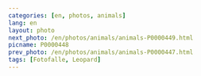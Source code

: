 ```yaml
---
categories: [en, photos, animals]
lang: en
layout: photo
next_photo: /en/photos/animals/animals-P0000449.html
picname: P0000448
prev_photo: /en/photos/animals/animals-P0000447.html
tags: [Fotofalle, Leopard]
---
```

